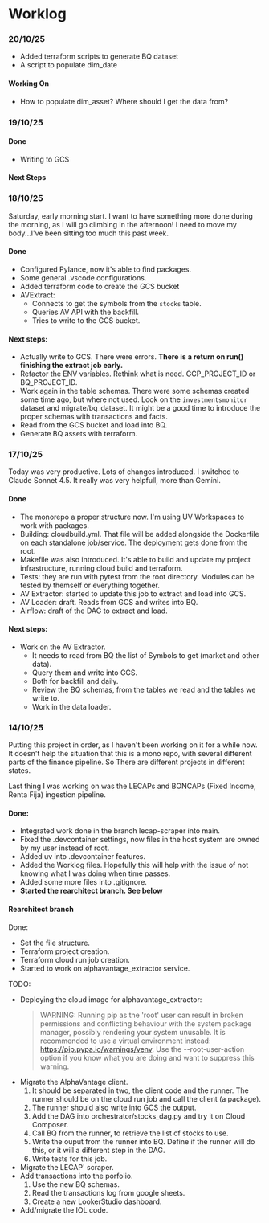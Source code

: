 # Worklog

### 20/10/25
- Added terraform scripts to generate BQ dataset
- A script to populate dim_date

#### Working On
- How to populate dim_asset? Where should I get the data from?

### 19/10/25

#### Done
- Writing to GCS

#### Next Steps

### 18/10/25
Saturday, early morning start. I want to have something more done during the morning, as
I will go climbing in the afternoon! I need to move my body...I've been sitting too
much this past week.

#### Done
- Configured Pylance, now it's able to find packages.
- Some general .vscode configurations.
- Added terraform code to create the GCS bucket
- AVExtract:
  - Connects to get the symbols from the `stocks` table.
  - Queries AV API with the backfill.
  - Tries to write to the GCS bucket.

#### Next steps:
- Actually write to GCS. There were errors. **There is a return on run() finishing the extract job early.**
- Refactor the ENV variables. Rethink what is need. GCP_PROJECT_ID or BQ_PROJECT_ID. 
- Work again in the table schemas. There were some schemas created some time ago, but where not used. 
Look on the `investmentsmonitor` dataset and migrate/bq_dataset. It might be a good time to introduce
the proper schemas with transactions and facts.
- Read from the GCS bucket and load into BQ.
- Generate BQ assets with terraform.



### 17/10/25
Today was very productive. Lots of changes introduced. 
I switched to Claude Sonnet 4.5. It really was very helpfull, 
more than Gemini. 

#### Done
- The monorepo a proper structure now. I'm using UV Workspaces to work
with packages. 
- Building: cloudbuild.yml. That file will be added alongside the Dockerfile on
each standalone job/service. The deployment gets done from the root.
- Makefile was also introduced. It's able to build and update my project infrastructure,
running cloud build and terraform.
- Tests: they are run with pytest from the root directory. Modules can be tested by themself
or everything together.
- AV Extractor: started to update this job to extract and load into GCS.
- AV Loader: draft. Reads from GCS and writes into BQ.
- Airflow: draft of the DAG to extract and load.

#### Next steps:
- Work on the AV Extractor. 
  - It needs to read from BQ the list of Symbols to get (market and other data).
  - Query them and write into GCS.
  - Both for backfill and daily.
  - Review the BQ schemas, from the tables we read and the tables we write to.
  - Work in the data loader.


### 14/10/25
Putting this project in order, as I haven't been working on it for a while now.
It doesn't 
help the situation that this is a mono repo, with several different parts of the finance
pipeline. So There are different projects in different states. 

Last thing I was working on was the LECAPs and BONCAPs (Fixed Income, Renta Fija) ingestion
pipeline. 

#### Done:
- Integrated work done in the branch lecap-scraper into main.
- Fixed the .devcontainer settings, now files in the host system are owned by my user instead of root.
- Added uv into .devcontainer features.
- Added the Worklog files. Hopefully this will help with the issue of not knowing what I was doing when
time passes.
- Added some more files into .gitignore.
- **Started the rearchitect branch. See below**

#### Rearchitect branch
Done: 
- Set the file structure.
- Terraform project creation.
- Terraform cloud run job creation.
- Started to work on alphavantage_extractor service.

TODO:
- Deploying the cloud image for alphavantage_extractor:
    > WARNING: Running pip as the 'root' user can result in broken permissions and conflicting behaviour with the system package manager, possibly rendering your system unusable. It is recommended to use a virtual environment instead: https://pip.pypa.io/warnings/venv. Use the --root-user-action option if you know what you are doing and want to suppress this warning.
- Migrate the AlphaVantage client. 
  1. It should be separated in two, the client code and the runner. The runner should be on the cloud run job and call the client (a package).
  1. The runner should also write into GCS the output. 
  1. Add the DAG into orchestrator/stocks_dag.py and try it on Cloud Composer.
  1. Call BQ from the runner, to retrieve the list of stocks to use.
  1. Write the ouput from the runner into BQ. Define if the runner will do this, or it will a different step in the DAG.
  1. Write tests for this job.
- Migrate the LECAP' scraper.
- Add transactions into the porfolio. 
  1. Use the new BQ schemas.
  1. Read the transactions log from google sheets.
  1. Create a new LookerStudio dashboard.
- Add/migrate the IOL code.